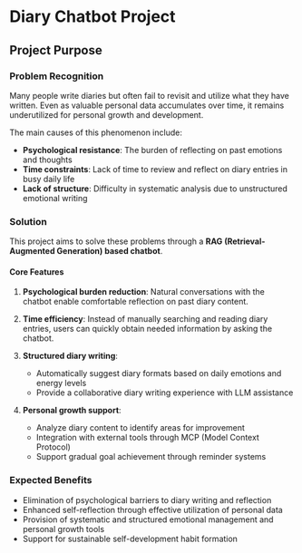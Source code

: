 # Diary Chatbot Project

## Project Purpose

### Problem Recognition
Many people write diaries but often fail to revisit and utilize what they have written. Even as valuable personal data accumulates over time, it remains underutilized for personal growth and development.

The main causes of this phenomenon include:
* **Psychological resistance**: The burden of reflecting on past emotions and thoughts
* **Time constraints**: Lack of time to review and reflect on diary entries in busy daily life
* **Lack of structure**: Difficulty in systematic analysis due to unstructured emotional writing

### Solution
This project aims to solve these problems through a **RAG (Retrieval-Augmented Generation) based chatbot**.

#### Core Features
1. **Psychological burden reduction**: Natural conversations with the chatbot enable comfortable reflection on past diary content.

2. **Time efficiency**: Instead of manually searching and reading diary entries, users can quickly obtain needed information by asking the chatbot.

3. **Structured diary writing**:
   * Automatically suggest diary formats based on daily emotions and energy levels
   * Provide a collaborative diary writing experience with LLM assistance

4. **Personal growth support**:
   * Analyze diary content to identify areas for improvement
   * Integration with external tools through MCP (Model Context Protocol)
   * Support gradual goal achievement through reminder systems

### Expected Benefits
* Elimination of psychological barriers to diary writing and reflection
* Enhanced self-reflection through effective utilization of personal data
* Provision of systematic and structured emotional management and personal growth tools
* Support for sustainable self-development habit formation